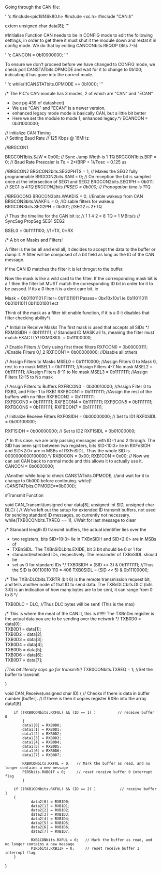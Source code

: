 Going through the CAN file:

'''c
#include<pic18f46k80.h>
#include <xc.h>
#include "CAN.h"

extern unsigned char data[8];
'''

#Initialise Function
CAN needs to be in CONFIG mode to edit the following settings, in order to get there it must shut it the module down and restat it in config mode. We do that by editing CANCONbits.REQOP (Bits 7-5).

'''c
CANCON = 0b10000000;
'''

To ensure we don't proceed before we have changed to CONFIG mode, we check poll CANSTATbits.OPMODE and wait for it to change to 0b100; indicating it has gone into the correct mode.

'''c
while(!(CANSTATbits.OPMODE == 0b100));
'''

/* The PIC's CAN module has 3 modes, 2 of which are "CAN" and "ECAN"
* (see pg 439 of datasheet)
* We use "CAN" and "ECAN" is a newer version.
* enhanced legacy mode mode is basically CAN, but a little bit better
* Here we set the module to mode 1, enhanced legacy.*/
ECANCON = 0b01000000;

// Initialize CAN Timing  
//  Setting Baud Rate
//  125 Kbps @ 16MHz 

//BRGCON1

BRGCON1bits.SJW = 0b00; // Sync Jump Width is 1 TQ
BRGCON1bits.BRP = 0; // Baud Rate Prescaler is Tq = 2*(BRP + 1)/Fosc = 0.125 us


//BRGCON2
BRGCON2bits.SEG2PHTS = 1; // Makes the SEG2 fully programmable
BRGCON2bits.SAM = 0; // On reception the bit is sampled once at the intersection of SEG1 and SEG2
BRGCON2bits.SEG1PH = 0b011; // SEG1 is 4*TQ
BRGCON2bits.PRSEG = 0b000; // Propogation time is 1*TQ

//BREGCON3
BRGCON3bits.WAKDIS = 0; //Enable wakeup from CAN
BRGCON3bits.WAKFIL = 0; //Disable filters for wakeup
BRGCON3bits.SEG2PH = 0b001; //SEG2 is 2*TQ

// Thus the timeline for the CAN bit is:
//  1           1   4       2   = 8 TQ = 1 MBits/s
// SyncSeg  PropSeg SEG1    SEG2

BSEL0 = 0b11111100;                   //1=TX, 0=RX

/* A bit on Masks and Filters!
	
A filter is the be all and end all, it decides to accept the data to the buffer or 
dump it. A filter will be composed of a bit field as long as the ID of the CAN message.

If the CAN ID matches the filter it is let throgut to the buffer. 

Now the mask is like a wild	card to the filter. If the corresponding mask bit is a 
1 then the filter bit MUST match the corresponding ID bit in order for it
to be passed. If its a 0 then it is a dont care bit. ie

Mask = 	0b01101101
Filter=	0b11011011
Passes=	0bx10x10x1 
ie	0b11011011
	0b01011011
	0b11001001 ect

Think of the mask as a filter bit enable function,  if it is a 0 it disables that filter
checking ability*/

/* Initialize Receive Masks
The first mask is used that accepts all SIDs */
RXM0SIDH = 0b11111111; // Standard ID MASK all 1s, meaning the filter must match EXACTLY!
RXM0SIDL = 0b11100000;

// Enable Filters
// Only using first three filters
RXFCON0 = 0b00000111;          //Enable Filters 0,1,2
RXFCON1 = 0b00000000;          //Disable all others

// Assign Filters to Masks
MSEL0 = 0b11110000;                  //Assign Filters 0 to Mask 0, rest to no mask
MSEL1 = 0b11111111;                  //Assign Filters 4-7 No mask
MSEL2 = 0b11111111;                  //Assign Filters 8-11 to No mask
MSEL3 = 0b11111111;                  //Assign Filters 12-15 to No mask

// Assign Filters to Buffers
RXFBCON0 = 0b00010000;               //Assign Filter 0 to RXB0, and Filter 1 to RXB1
RXFBCON1 = 0b11111111;                     //Assign the rest of the buffers with no filter
RXFBCON2 = 0b11111111;                     
RXFBCON3 = 0b11111111;
RXFBCON4 = 0b11111111;
RXFBCON5 = 0b11111111;
RXFBCON6 = 0b11111111;
RXFBCON7 = 0b11111111;

// Initialize Receive Filters
RXF0SIDH = 0b00000000; // Set to ID1
RXF0SIDL = 0b00100000;

RXF1SIDH = 0b00000000; // Set to ID2
RXF1SIDL = 0b01000000;

/* In this case, we are only passing messages with ID=1 and 2 through.
The SID has been split between  two registers,
bits SID<10:3> lie in RXFnSIDH and SID<2:0> are in MSBs of RXFnSIDL.
Thus the whole SID  is 0000000000100000.*/
RXB0CON = 0x00;
RXB1CON = 0x00;
// Now we can set CAN back to normal mode and this allows it to actually use it.
CANCON = 0b0000000;

//Another while loop to check CANSTATbits.OPMODE,
//and wait for it to change to 0b000 before continuing.
while(!(CANSTATbits.OPMODE==0b000));

#Transmit Function

void CAN_Transmit(unsigned char data[8], unsigned int SID, unsigned char DLC)
{
   // We've left out the setup for extended ID transmit buffers, not used for sending standard ID messages, so currently not necessary.
    while(TXB0CONbits.TXREQ == 1); //Wait for last message to clear
    
/* Standard length ID transmit buffers, the actual identifier lies over the
* two registers, bits SID<10:3> lie in TXBnSIDH and SID<2:0> are in MSBs of
* TXBnSIDL. The TXBnSIDLbits.EXIDE, bit 3 bit should be 0 or 1 for 
* standard/extended IDs, respectively. The remainder of TXBnSIDL should be
* set as 0 for standard IDs */
TXB0SIDH = (SID >> 3) & 0b11111111;                           //Thus the SID is 00110010 110 = 406
TXB0SIDL = (SID << 5) & 0b11100000;
 
/*   The TXBnDLCbits.TXRTR (bit 6) is the remote transmission request bit, and
      tells another node of that ID to send data. 
      The TXBnDLCbits.DLC (bits 3:0) is an indication of how many bytes are to be sent, it can range from 0 to 8   */

TXB0DLC = DLC;                            //Thus DLC bytes will be sent! (This is the max)
 
/*  This is where the meat of the CAN it, this is it!!!!!
The TXBnDm register is the actual data you are to be sending over the
network  */
TXB0D0 = data[0];            
TXB0D1 = data[1];                  
TXB0D2 = data[2];                  
TXB0D3 = data[3];                 
TXB0D4 = data[4];                
TXB0D5 = data[5];       
TXB0D6 = data[6];       
TXB0D7 = data[7];       

/*This bit literally says go for transmit!!*/
TXB0CONbits.TXREQ = 1;                     //Set the buffer to transmit
 
}

void CAN_Receive(unsigned char ID)
{
    // Checks if there is data in buffer number [buffer].
    // If there is then it copies register RXBn into the array data1[8]
    
    
        if ((RXB0CONbits.RXFUL) && (ID == 1) )          // receive buffer 0
            {
            data1[0] = RXB0D0;
            data1[1] = RXB0D1;
            data1[2] = RXB0D2;
            data1[3] = RXB0D3;
            data1[4] = RXB0D4;
            data1[5] = RXB0D5;
            data1[6] = RXB0D6;
            data1[7] = RXB0D7;

            RXB0CONbits.RXFUL = 0;   // Mark the buffer as read, and no longer contains a new message
            PIR5bits.RXB0IF = 0;     // reset receive buffer 0 interrupt flag
            }

        if ((RXB1CONbits.RXFUL) && (ID == 2) )           // receive buffer 1
        {                   
                data2[0] = RXB1D0;
                data2[1] = RXB1D1;
                data2[2] = RXB1D2;
                data2[3] = RXB1D3;
                data2[4] = RXB1D4;
                data2[5] = RXB1D5;
                data2[6] = RXB1D6;
                data2[7] = RXB1D7;

                RXB1CONbits.RXFUL = 0;   // Mark the buffer as read, and no longer contains a new message
                PIR5bits.RXB1IF = 0;     // reset receive buffer 1 interrupt flag
        }

  
}

